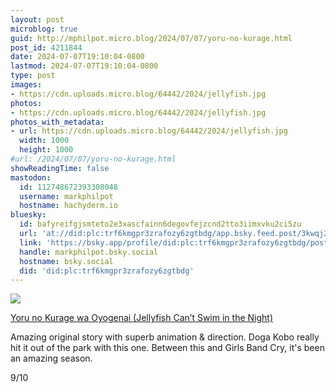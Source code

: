 ```yaml
---
layout: post
microblog: true
guid: http://mphilpot.micro.blog/2024/07/07/yoru-no-kurage.html
post_id: 4211844
date: 2024-07-07T19:10:04-0800
lastmod: 2024-07-07T19:10:04-0800
type: post
images:
- https://cdn.uploads.micro.blog/64442/2024/jellyfish.jpg
photos:
- https://cdn.uploads.micro.blog/64442/2024/jellyfish.jpg
photos_with_metadata:
- url: https://cdn.uploads.micro.blog/64442/2024/jellyfish.jpg
  width: 1000
  height: 1000
#url: /2024/07/07/yoru-no-kurage.html
showReadingTime: false
mastodon:
  id: 112748672393308048
  username: markphilpot
  hostname: hachyderm.io
bluesky:
  id: bafyreifgjsmteto2e3xascfainn6degovfejzcnd2tto3iimxvku2ci5zu
  url: 'at://did:plc:trf6kmgpr3zrafozy6zgtbdg/app.bsky.feed.post/3kwqj26ueiv2g'
  link: 'https://bsky.app/profile/did:plc:trf6kmgpr3zrafozy6zgtbdg/post/3kwqj26ueiv2g'
  handle: markphilpot.bsky.social
  hostname: bsky.social
  did: 'did:plc:trf6kmgpr3zrafozy6zgtbdg'
---
```

![](https://micro.markphilpot.com/uploads/2024/jellyfish.jpg)

[Yoru no Kurage wa Oyogenai (Jellyfish Can’t Swim in the Night)](https://anilist.co/anime/163078/Yoru-no-Kurage-wa-Oyogenai/)

Amazing original story with superb animation & direction. Doga Kobo really hit it out of the park with this one. Between this and Girls Band Cry, it's been an amazing season.

9/10

